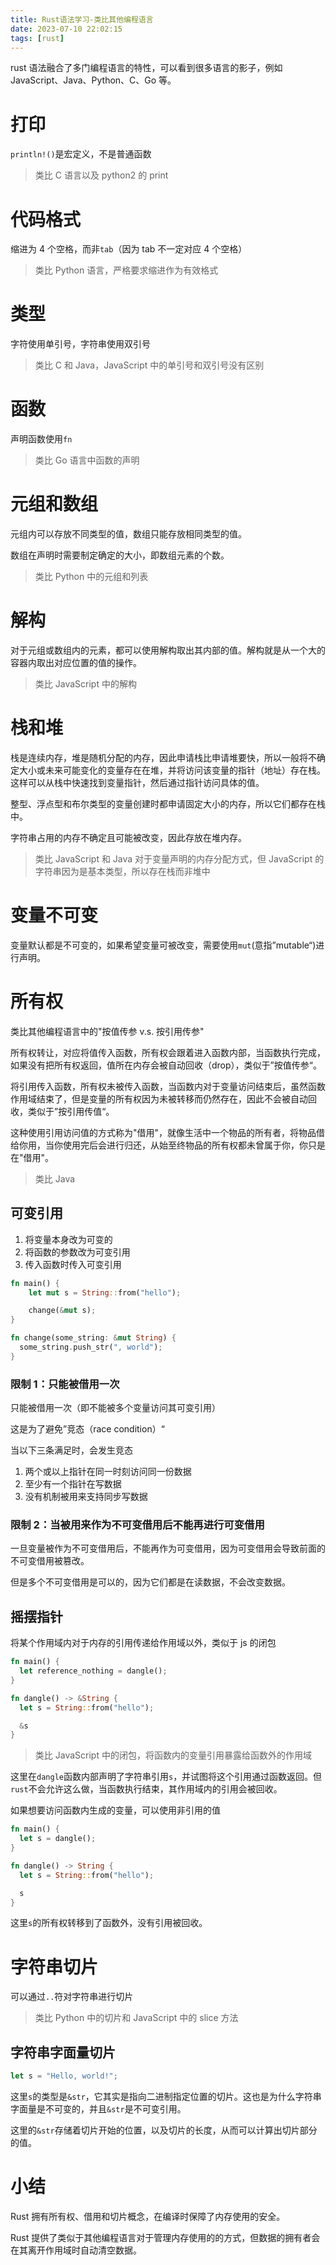 ```yaml
---
title: Rust语法学习-类比其他编程语言
date: 2023-07-10 22:02:15
tags: [rust]
---
```


rust 语法融合了多门编程语言的特性，可以看到很多语言的影子，例如 JavaScript、Java、Python、C、Go 等。

<!--more-->

# 打印

`println!()`是宏定义，不是普通函数

> 类比 C 语言以及 python2 的 print

# 代码格式

缩进为 4 个空格，而非`tab`（因为 tab 不一定对应 4 个空格）

> 类比 Python 语言，严格要求缩进作为有效格式

# 类型

字符使用单引号，字符串使用双引号

> 类比 C 和 Java，JavaScript 中的单引号和双引号没有区别

# 函数

声明函数使用`fn`

> 类比 Go 语言中函数的声明

# 元组和数组

元组内可以存放不同类型的值，数组只能存放相同类型的值。

数组在声明时需要制定确定的大小，即数组元素的个数。

> 类比 Python 中的元组和列表

# 解构

对于元组或数组内的元素，都可以使用解构取出其内部的值。解构就是从一个大的容器内取出对应位置的值的操作。

> 类比 JavaScript 中的解构

# 栈和堆

栈是连续内存，堆是随机分配的内存，因此申请栈比申请堆要快，所以一般将不确定大小或未来可能变化的变量存在在堆，并将访问该变量的指针（地址）存在栈。这样可以从栈中快速找到变量指针，然后通过指针访问具体的值。

整型、浮点型和布尔类型的变量创建时都申请固定大小的内存，所以它们都存在栈中。

字符串占用的内存不确定且可能被改变，因此存放在堆内存。

> 类比 JavaScript 和 Java 对于变量声明的内存分配方式，但 JavaScript 的字符串因为是基本类型，所以存在栈而非堆中

# 变量不可变

变量默认都是不可变的，如果希望变量可被改变，需要使用`mut`(意指”mutable“)进行声明。

# 所有权

类比其他编程语言中的"按值传参 v.s. 按引用传参"

所有权转让，对应将值传入函数，所有权会跟着进入函数内部，当函数执行完成，如果没有把所有权返回，值所在内存会被自动回收（drop），类似于”按值传参“。

将引用传入函数，所有权未被传入函数，当函数内对于变量访问结束后，虽然函数作用域结束了，但是变量的所有权因为未被转移而仍然存在，因此不会被自动回收，类似于”按引用传值“。

这种使用引用访问值的方式称为"借用"，就像生活中一个物品的所有者，将物品借给你用，当你使用完后会进行归还，从始至终物品的所有权都未曾属于你，你只是在"借用"。

> 类比 Java

## 可变引用

1. 将变量本身改为可变的
2. 将函数的参数改为可变引用
3. 传入函数时传入可变引用

```rs
fn main() {
    let mut s = String::from("hello");

    change(&mut s);
}

fn change(some_string: &mut String) {
  some_string.push_str(", world");
}
```

### 限制 1：只能被借用一次

只能被借用一次（即不能被多个变量访问其可变引用）

这是为了避免”竞态（race condition）“

当以下三条满足时，会发生竞态

1. 两个或以上指针在同一时刻访问同一份数据
2. 至少有一个指针在写数据
3. 没有机制被用来支持同步写数据

### 限制 2：当被用来作为不可变借用后不能再进行可变借用

一旦变量被作为不可变借用后，不能再作为可变借用，因为可变借用会导致前面的不可变借用被篡改。

但是多个不可变借用是可以的，因为它们都是在读数据，不会改变数据。

## 摇摆指针

将某个作用域内对于内存的引用传递给作用域以外，类似于 js 的闭包

```rs
fn main() {
  let reference_nothing = dangle();
}

fn dangle() -> &String {
  let s = String::from("hello");

  &s
}
```

> 类比 JavaScript 中的闭包，将函数内的变量引用暴露给函数外的作用域

这里在`dangle`函数内部声明了字符串引用`s`，并试图将这个引用通过函数返回。但`rust`不会允许这么做，当函数执行结束，其作用域内的引用会被回收。

如果想要访问函数内生成的变量，可以使用非引用的值

```rs
fn main() {
  let s = dangle();
}

fn dangle() -> String {
  let s = String::from("hello");

  s
}
```

这里`s`的所有权转移到了函数外，没有引用被回收。

# 字符串切片

可以通过`..`符对字符串进行切片

> 类比 Python 中的切片和 JavaScript 中的 slice 方法

## 字符串字面量切片

```rs
let s = "Hello, world!";
```

这里`s`的类型是`&str`，它其实是指向二进制指定位置的切片。这也是为什么字符串字面量是不可变的，并且`&str`是不可变引用。

这里的`&str`存储着切片开始的位置，以及切片的长度，从而可以计算出切片部分的值。

# 小结

Rust 拥有所有权、借用和切片概念，在编译时保障了内存使用的安全。

Rust 提供了类似于其他编程语言对于管理内存使用的的方式，但数据的拥有者会在其离开作用域时自动清空数据。
